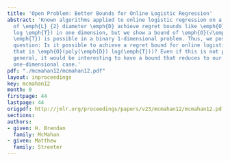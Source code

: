 ```yaml
---
title: 'Open Problem: Better Bounds for Online Logistic Regression'
abstract: 'Known algorithms applied to online logistic regression on a feasible set
  of \emph{L}_{2} diameter \emph{D} achieve regret bounds like \emph{O}(\emph{e^{D}}
  log \emph{T}) in one dimension, but we show a bound of \emph{O}(√\emph{D}  + log
  \emph{T}) is possible in a binary 1-dimensional problem. Thus, we pose the following
  question: Is it possible to achieve a regret bound for online logistic regression
  that is \emph{O}(poly(\emph{D}) log(\emph{T}))? Even if this is not possible in
  general, it would be interesting to have a bound that reduces to our bound in the
  one-dimensional case.'
pdf: "./mcmahan12/mcmahan12.pdf"
layout: inproceedings
key: mcmahan12
month: 0
firstpage: 44
lastpage: 44
origpdf: http://jmlr.org/proceedings/papers/v23/mcmahan12/mcmahan12.pdf
sections: 
authors:
- given: H. Brendan
  family: McMahan
- given: Matthew
  family: Streeter
---
```

